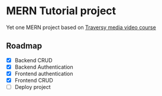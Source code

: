 # MERN Tutorial project

Yet one MERN project based
on [Traversy media video course](https://www.youtube.com/watch?v=-0exw-9YJBo&ab_channel=TraversyMedia)

## Roadmap

- [x] Backend CRUD
- [x] Backend Authentication
- [x] Frontend authentication
- [x] Frontend CRUD
- [ ] Deploy project
